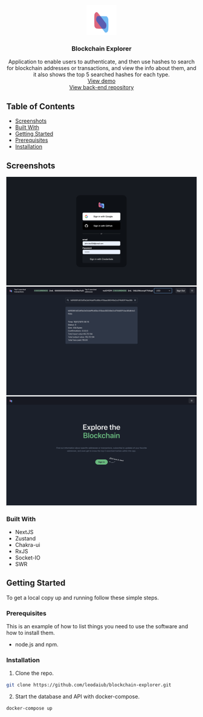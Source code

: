 <p align="center">
  <a href="https://github.com/leodaiub/blockchain-explorer-client">
    <img src="https://raw.githubusercontent.com/leodaiub/blockchain-explorer-client/main/public/logo.png" alt="Logo" width="80" height="80">
  </a>

  <h3 align="center">Blockchain Explorer</h3>

  <p align="center">
   Application to enable users to authenticate, and then use hashes to search for blockchain addresses or transactions, and view the info about them, and it also shows the top 5 searched hashes for each type.
    <br />
    <a href="https://blockchain-explorer-client.vercel.app/">View demo</a><br />
    <a href="https://github.com/leodaiub/blockchain-explorer-server">View back-end repository</a><br />
  </p>
</p>



<!-- TABLE OF CONTENTS -->
## Table of Contents

  * [Screenshots](#screenshots)
  * [Built With](#built-with)
  * [Getting Started](#getting-started)
  * [Prerequisites](#prerequisites)
  * [Installation](#installation)


<!-- ABOUT THE PROJECT -->
## Screenshots

  ![Screen Shot](https://raw.githubusercontent.com/leodaiub/blockchain-explorer-client/main/public/screenshot1.png)
  ![Screen Shot](https://raw.githubusercontent.com/leodaiub/blockchain-explorer-client/main/public/screenshot2.png)
  ![Screen Shot](https://raw.githubusercontent.com/leodaiub/blockchain-explorer-client/main/public/screenshot3.png)


### Built With

* NextJS
* Zustand
* Chakra-ui
* RxJS
* Socket-IO
* SWR


## Getting Started

To get a local copy up and running follow these simple steps.

### Prerequisites

This is an example of how to list things you need to use the software and how to install them.

* node.js and npm.

### Installation

1. Clone the repo.
```sh
git clone https://github.com/leodaiub/blockchain-explorer.git
```

2. Start the database and API with docker-compose.
```sh
docker-compose up
```
